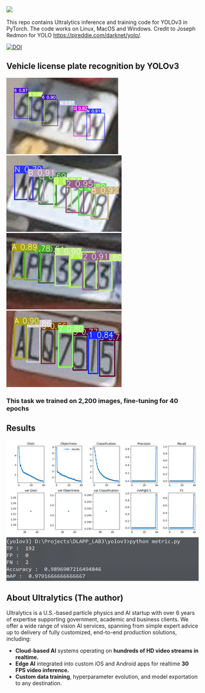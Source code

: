 <a href="https://apps.apple.com/app/id1452689527" target="_blank">
<img src="https://user-images.githubusercontent.com/26833433/85940594-2d3f7d80-b8d2-11ea-809a-87b3bf6d968b.jpg" width="1000"></a>
&nbsp

This repo contains Ultralytics inference and training code for YOLOv3 in PyTorch. The code works on Linux, MacOS and Windows. Credit to Joseph Redmon for YOLO  https://pjreddie.com/darknet/yolo/.

[![DOI](https://zenodo.org/badge/146165888.svg)](https://zenodo.org/badge/latestdoi/146165888)


## Vehicle license plate recognition by YOLOv3

![image](https://github.com/sfwang20/yolov3/blob/master/demo/1.png)
![image](https://github.com/sfwang20/yolov3/blob/master/demo/2.png)
![image](https://github.com/sfwang20/yolov3/blob/master/demo/3.png)
![image](https://github.com/sfwang20/yolov3/blob/master/demo/4.png)

### This task we trained on 2,200 images, fine-tuning for 40 epochs
## Results
![image](https://github.com/sfwang20/yolov3/blob/master/demo/spp-a.png)
![image](https://github.com/sfwang20/yolov3/blob/master/demo/testing_result.png)



## About Ultralytics (The author)

Ultralytics is a U.S.-based particle physics and AI startup with over 6 years of expertise supporting government, academic and business clients. We offer a wide range of vision AI services, spanning from simple expert advice up to delivery of fully customized, end-to-end production solutions, including:
- **Cloud-based AI** systems operating on **hundreds of HD video streams in realtime.**
- **Edge AI** integrated into custom iOS and Android apps for realtime **30 FPS video inference.**
- **Custom data training**, hyperparameter evolution, and model exportation to any destination.

